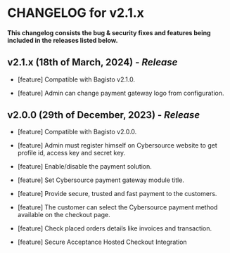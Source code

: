 # CHANGELOG for v2.1.x

#### This changelog consists the bug & security fixes and features being included in the releases listed below.

## **v2.1.x (18th of March, 2024)** - *Release*

* [feature] Compatible with Bagisto v2.1.0.

* [feature] Admin can change payment gateway logo from configuration.

## **v2.0.0 (29th of December, 2023)** - *Release*

* [feature] Compatible with Bagisto v2.0.0.

* [feature] Admin must register himself on Cybersource website to get profile id, access key and secret key.

* [feature] Enable/disable the payment solution.

* [feature] Set Cybersource payment gateway module title.

* [feature] Provide secure, trusted and fast payment to the customers.

* [feature] The customer can select the Cybersource payment method available on the checkout page.

* [feature] Check placed orders details like invoices and transaction.

* [feature] Secure Acceptance Hosted Checkout Integration